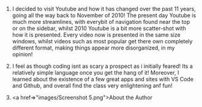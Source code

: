 1. I decided to visit Youtube and how it has changed over the past 11 years, going all the way back to November of 2010! The present day Youtube is much more streamlines, with everybit of navigation found near the top or on the sidebar, whilst 2010 Youtube is a bit more scatter-shot with how it is presented. Every video now is presented in the same size windows, whilst videos such as most popular get there own completely different format, making things appear more disorganized, in my opinion!

2. I feel as though coding isnt as scary a prospect as i initially feared! Its a relatively simple language once you get the hang of it! Moreover, I learned about the existence of a few great apps and sites with VS Code and Github, and overall find the class very enlightening anf fun!

3. <a href=>"images/Screenshot 5.png">About the Author</a>
